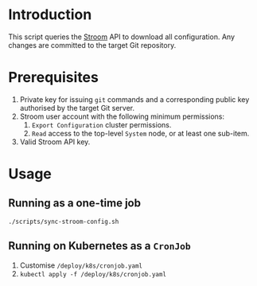 # Introduction

This script queries the [Stroom](https://github.com/gchq/stroom) API to download all configuration. Any changes are committed to the target Git repository.

# Prerequisites

1. Private key for issuing `git` commands and a corresponding public key authorised by the target Git server.
1. Stroom user account with the following minimum permissions:
   1. `Export Configuration` cluster permissions.
   1. `Read` access to the top-level `System` node, or at least one sub-item.
1. Valid Stroom API key.

# Usage

## Running as a one-time job

```shell
./scripts/sync-stroom-config.sh
```

## Running on Kubernetes as a `CronJob`

1. Customise `/deploy/k8s/cronjob.yaml`
1. `kubectl apply -f /deploy/k8s/cronjob.yaml`
